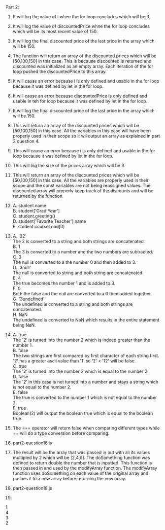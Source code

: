 Part 2:
1. It will log the value of i when the for loop concludes which will be 3.
2. It will log the value of discountedPrice whne the for loop concludes which will be its most recent value of 150.
3. It will log the final discounted price of the last price in the array which will be 150.
4. The function will return an array of the discounted prices which will be [50,100,150] in this case. This is because discounted is returned and discounted was initialized as an empty array. Each iteration of the for loop pushed the discountedPrice to this array.
5. It will cause an error because i is only defined and usable in the for loop because it was defined by let in the for loop.
6. It will cause an error because discountedPrice is only defined and usable in teh for loop because it was defined by let in the for loop.
7. It will log the final discounted price of the last price in the array which will be 150.
8. This will return an array of the discounted prices which will be [50,100,150] in this case. All the variables in this case will have been properly used in their scope so it wil output an array as explained in part 2 question 4.
9. This will cause an error because i is only defined and usable in the for loop because it was defined by let in the for loop.
10. This will log the size of the prices array which will be 3.
11. This will return an array of the discounted prices which will be [50,100,150] in this case. All the variables are properly used in their scope and the const variables are not being reassigned values. The discounted array will properly keep track of the discounts and will be returned by the function.
12. A. student.name  
B. student['Grad Year']  
C. student.greeting()  
D. student['Favorite Teacher'].name  
E. student.courseLoad[0]  

13. A. '32'  
The 2 is converted to a string and both strings are concatenated.  
B. 1  
The 3 is converted to a number and the two numbers are subtracted.  
C. 3  
The null is converted to a the number 0 and then added to 3.  
D. '3null'  
The null is converted to string and both string are concatenated.  
E. 4  
The true becomes the number 1 and is added to 3.  
F. 0  
Both the false and the null are converted to a 0 then added together.  
G. '3undefined'  
The undefined is converted to a string and both strings are concatenated.  
H. NaN  
The undefined is converted to NaN which results in the entire statement being NaN.  

14. A. true  
The '2' is turned into the number 2 which is indeed greater than the number 1.  
B. false  
The two strings are first compared by first character of each string first. '2' has a greater ascii value than '1' so '2' < '12' will be false.  
C. true  
The '2' is turned into the number 2 which is equal to the number 2.  
D. false  
The '2' in this case is not turned into a number and stays a string which is not equal to the number 2.  
E. false  
The true is converted to the number 1 which is not equal to the number 2.  
F. true  
Boolean(2) will output the boolean true which is equal to the boolean true.  

15. The === operator will return false when comparing different types while == will do a type conversion before comparing.  

16. part2-question16.js
 
17. The result will be the array that was passed in but with all its values multipled by 2 which will be [2,4,6]. The doSomething function was defined to return double the number that is inputted. This function is then passed in and used by the modifyArray function. The modifyArray function uses doSomething on each value of the original array and pushes it to a new array before returning the new array.  

18. part2-question18.js

19.   
1  
4  
3  
2  
